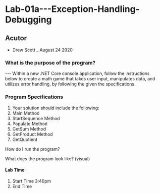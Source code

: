 # Lab-01a---Exception-Handling-Debugging

## Acutor
- Drew Scott _ August 24 2020

### What is the purpose of the program?
--- Within a new .NET Core console application, follow the instructions below to create a math game that takes user input, manipulates data, and utilizes error handling, by following the given the specifications.

### Program Specifications
 1. Your solution should include the following:
 1. Main Method
 1. StartSequence Method
 1. Populate Method
 1. GetSum Method
 1. GetProduct Method
 1. GetQuotient

How do I run the program?


What does the program look like? (visual)

#### Lab Time
   1. Start Time 3:40pm
   1. End Time 